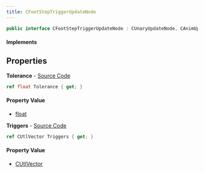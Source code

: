 ```yaml
---
title: CFootStepTriggerUpdateNode
---
```


```csharp
public interface CFootStepTriggerUpdateNode : CUnaryUpdateNode, CAnimUpdateNodeBase, ISchemaClass<CAnimUpdateNodeBase>, ISchemaClass<CUnaryUpdateNode>, ISchemaClass<CFootStepTriggerUpdateNode>, ISchemaField, ISchemaClass, INativeHandle
```

#### Implements

## Properties

**Tolerance** - [Source Code](https://github.com/swiftly-solution/swiftlys2/blob/master/managed/src/SwiftlyS2.Generated/Schemas/Interfaces/CFootStepTriggerUpdateNode.cs#L19)

```csharp
ref float Tolerance { get; }
```

#### Property Value

- [float](https://learn.microsoft.com/dotnet/api/system.single)

**Triggers** - [Source Code](https://github.com/swiftly-solution/swiftlys2/blob/master/managed/src/SwiftlyS2.Generated/Schemas/Interfaces/CFootStepTriggerUpdateNode.cs#L17)

```csharp
ref CUtlVector Triggers { get; }
```

#### Property Value

- [CUtlVector](/docs/api/shared/natives/cutlvector)

